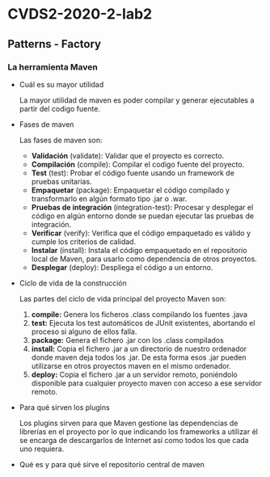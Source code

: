# CVDS2-2020-2-lab2

## Patterns - Factory
### La herramienta Maven

- Cuál es su mayor utilidad

   La mayor utilidad de maven es poder compilar y generar ejecutables a partir del codigo fuente.
- Fases de maven

   Las fases de maven son:
   - **Validación** (validate): Validar que el proyecto es correcto.
   - **Compilación** (compile): Compilar el codigo fuente del proyecto.
   - **Test** (test): Probar el código fuente usando un framework de pruebas unitarias.
   - **Empaquetar** (package): Empaquetar el código compilado y transformarlo en algún formato tipo .jar o .war.
   - **Pruebas de integración** (integration-test): Procesar y desplegar el código en algún entorno donde se puedan ejecutar las pruebas de integración.
   - **Verificar** (verify): Verifica que el código empaquetado es válido y cumple los criterios de calidad.
   - **Instalar** (install): Instala el código empaquetado en el repositorio local de Maven, para usarlo como dependencia de otros proyectos.
   - **Desplegar** (deploy): Despliega el código a un entorno.

- Ciclo de vida de la construcción

   Las partes del ciclo de vida principal del proyecto Maven son:
   
   	1. **compile:** Genera los ficheros .class compilando los fuentes .java
	2. **test:** Ejecuta los test automáticos de JUnit existentes, abortando el proceso si alguno de ellos falla.
	3. **package:** Genera el fichero .jar con los .class compilados
	4. **install:** Copia el fichero .jar a un directorio de nuestro ordenador donde maven deja todos los .jar. De esta forma esos .jar pueden utilizarse en otros proyectos maven en el    mismo ordenador.
	5. **deploy:** Copia el fichero .jar a un servidor remoto, poniéndolo disponible para cualquier proyecto maven con acceso a ese servidor remoto.
   
- Para qué sirven los plugins

   Los plugins sirven para que Maven gestione las dependencias de librerías en el proyecto por lo que indicando los frameworks a utilizar él se encarga de descargarlos de Internet así como todos los que cada uno requiera.

- Qué es y para qué sirve el repositorio central de maven


